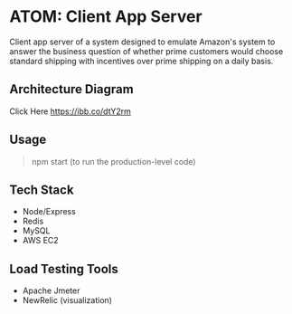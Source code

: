# ATOM: Client App Server

Client app server of a system designed to emulate Amazon's system to answer the business question of whether prime customers would choose standard shipping with incentives over prime shipping on a daily basis.

## Architecture Diagram

Click Here https://ibb.co/dtY2rm

## Usage

> npm start (to run the production-level code)

## Tech Stack

- Node/Express
- Redis
- MySQL
- AWS EC2

## Load Testing Tools

- Apache Jmeter
- NewRelic (visualization)
